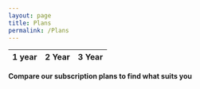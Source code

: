 ```yaml
---
layout: page
title: Plans
permalink: /Plans
---
```

| 1 year       | 2 Year       | 3 Year       |
| :----------: | :----------: | :----------: |


<b>Compare our subscription plans to find what suits you</b>  

